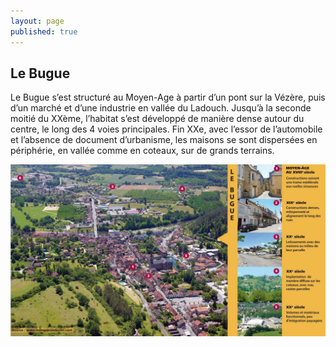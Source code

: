 ```yaml
---
layout: page
published: true
---
```


## Le Bugue
Le Bugue s’est structuré au Moyen-Age à partir d’un pont sur la Vézère, puis d’un marché et d’une industrie en vallée du Ladouch. Jusqu’à la seconde moitié du XXème, l’habitat s’est développé de manière dense autour du centre, le long des 4 voies principales. Fin XXe, avec l’essor de l’automobile et l’absence de document d’urbanisme, les maisons se sont dispersées en périphérie, en vallée comme en coteaux, sur de grands terrains.

![](/data/images/9/histoire/9_HISTOIRE_POPB2.jpg)